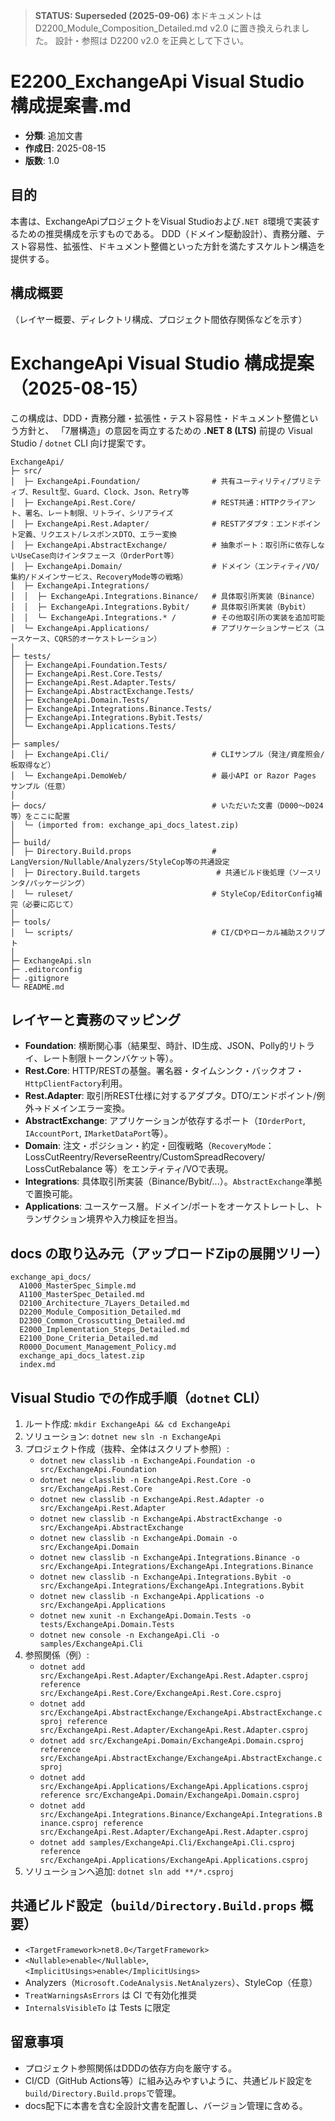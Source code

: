 > **STATUS: Superseded (2025-09-06)**
> 本ドキュメントは D2200_Module_Composition_Detailed.md v2.0 に置き換えられました。
> 設計・参照は D2200 v2.0 を正典として下さい。

# E2200\_ExchangeApi Visual Studio 構成提案書.md

- **分類**: 追加文書
- **作成日**: 2025-08-15
- **版数**: 1.0

## 目的

本書は、ExchangeApiプロジェクトをVisual Studioおよび`.NET 8`環境で実装するための推奨構成を示すものである。 DDD（ドメイン駆動設計）、責務分離、テスト容易性、拡張性、ドキュメント整備といった方針を満たすスケルトン構造を提供する。

## 構成概要

（レイヤー概要、ディレクトリ構成、プロジェクト間依存関係などを示す）

# ExchangeApi Visual Studio 構成提案（2025-08-15）

この構成は、DDD・責務分離・拡張性・テスト容易性・ドキュメント整備という方針と、 「7層構造」の意図を両立するための **.NET 8 (LTS)** 前提の Visual Studio / `dotnet` CLI 向け提案です。

```
ExchangeApi/
├─ src/
│  ├─ ExchangeApi.Foundation/                # 共有ユーティリティ/プリミティブ、Result型、Guard、Clock、Json、Retry等
│  ├─ ExchangeApi.Rest.Core/                 # REST共通：HTTPクライアント、署名、レート制限、リトライ、シリアライズ
│  ├─ ExchangeApi.Rest.Adapter/              # RESTアダプタ：エンドポイント定義、リクエスト/レスポンスDTO、エラー変換
│  ├─ ExchangeApi.AbstractExchange/          # 抽象ポート：取引所に依存しないUseCase向けインタフェース（OrderPort等）
│  ├─ ExchangeApi.Domain/                    # ドメイン（エンティティ/VO/集約/ドメインサービス、RecoveryMode等の戦略）
│  ├─ ExchangeApi.Integrations/
│  │  ├─ ExchangeApi.Integrations.Binance/   # 具体取引所実装（Binance）
│  │  ├─ ExchangeApi.Integrations.Bybit/     # 具体取引所実装（Bybit）
│  │  └─ ExchangeApi.Integrations.* /        # その他取引所の実装を追加可能
│  └─ ExchangeApi.Applications/              # アプリケーションサービス（ユースケース、CQRS的オーケストレーション）
│
├─ tests/
│  ├─ ExchangeApi.Foundation.Tests/
│  ├─ ExchangeApi.Rest.Core.Tests/
│  ├─ ExchangeApi.Rest.Adapter.Tests/
│  ├─ ExchangeApi.AbstractExchange.Tests/
│  ├─ ExchangeApi.Domain.Tests/
│  ├─ ExchangeApi.Integrations.Binance.Tests/
│  ├─ ExchangeApi.Integrations.Bybit.Tests/
│  └─ ExchangeApi.Applications.Tests/
│
├─ samples/
│  ├─ ExchangeApi.Cli/                       # CLIサンプル（発注/資産照会/板取得など）
│  └─ ExchangeApi.DemoWeb/                   # 最小API or Razor Pages サンプル（任意）
│
├─ docs/                                     # いただいた文書（D000〜D024等）をここに配置
│  └─ (imported from: exchange_api_docs_latest.zip)
│
├─ build/
│  ├─ Directory.Build.props                  # LangVersion/Nullable/Analyzers/StyleCop等の共通設定
│  ├─ Directory.Build.targets                 # 共通ビルド後処理（ソースリンタ/パッケージング）
│  └─ ruleset/                               # StyleCop/EditorConfig補完（必要に応じて）
│
├─ tools/
│  └─ scripts/                               # CI/CDやローカル補助スクリプト
│
├─ ExchangeApi.sln
├─ .editorconfig
├─ .gitignore
└─ README.md
```

## レイヤーと責務のマッピング

- **Foundation**: 横断関心事（結果型、時計、ID生成、JSON、Polly的リトライ、レート制限トークンバケット等）。
- **Rest.Core**: HTTP/RESTの基盤。署名器・タイムシンク・バックオフ・`HttpClientFactory`利用。
- **Rest.Adapter**: 取引所REST仕様に対するアダプタ。DTO/エンドポイント/例外→ドメインエラー変換。
- **AbstractExchange**: アプリケーションが依存するポート（`IOrderPort`, `IAccountPort`, `IMarketDataPort`等）。
- **Domain**: 注文・ポジション・約定・回復戦略（`RecoveryMode`：LossCutReentry/ReverseReentry/CustomSpreadRecovery/ LossCutRebalance 等）をエンティティ/VOで表現。
- **Integrations**: 具体取引所実装（Binance/Bybit/...）。`AbstractExchange`準拠で置換可能。
- **Applications**: ユースケース層。ドメイン/ポートをオーケストレートし、トランザクション境界や入力検証を担当。

## docs の取り込み元（アップロードZipの展開ツリー）

```
exchange_api_docs/
  A1000_MasterSpec_Simple.md
  A1100_MasterSpec_Detailed.md
  D2100_Architecture_7Layers_Detailed.md
  D2200_Module_Composition_Detailed.md
  D2300_Common_Crosscutting_Detailed.md
  E2000_Implementation_Steps_Detailed.md
  E2100_Done_Criteria_Detailed.md
  R0000_Document_Management_Policy.md
  exchange_api_docs_latest.zip
  index.md
```

## Visual Studio での作成手順（`dotnet` CLI）

1. ルート作成: `mkdir ExchangeApi && cd ExchangeApi`
2. ソリューション: `dotnet new sln -n ExchangeApi`
3. プロジェクト作成（抜粋、全体はスクリプト参照）:
   - `dotnet new classlib -n ExchangeApi.Foundation -o src/ExchangeApi.Foundation`
   - `dotnet new classlib -n ExchangeApi.Rest.Core -o src/ExchangeApi.Rest.Core`
   - `dotnet new classlib -n ExchangeApi.Rest.Adapter -o src/ExchangeApi.Rest.Adapter`
   - `dotnet new classlib -n ExchangeApi.AbstractExchange -o src/ExchangeApi.AbstractExchange`
   - `dotnet new classlib -n ExchangeApi.Domain -o src/ExchangeApi.Domain`
   - `dotnet new classlib -n ExchangeApi.Integrations.Binance -o src/ExchangeApi.Integrations/ExchangeApi.Integrations.Binance`
   - `dotnet new classlib -n ExchangeApi.Integrations.Bybit -o src/ExchangeApi.Integrations/ExchangeApi.Integrations.Bybit`
   - `dotnet new classlib -n ExchangeApi.Applications -o src/ExchangeApi.Applications`
   - `dotnet new xunit -n ExchangeApi.Domain.Tests -o tests/ExchangeApi.Domain.Tests`
   - `dotnet new console -n ExchangeApi.Cli -o samples/ExchangeApi.Cli`
4. 参照関係（例）:
   - `dotnet add src/ExchangeApi.Rest.Adapter/ExchangeApi.Rest.Adapter.csproj reference src/ExchangeApi.Rest.Core/ExchangeApi.Rest.Core.csproj`
   - `dotnet add src/ExchangeApi.AbstractExchange/ExchangeApi.AbstractExchange.csproj reference src/ExchangeApi.Rest.Adapter/ExchangeApi.Rest.Adapter.csproj`
   - `dotnet add src/ExchangeApi.Domain/ExchangeApi.Domain.csproj reference src/ExchangeApi.AbstractExchange/ExchangeApi.AbstractExchange.csproj`
   - `dotnet add src/ExchangeApi.Applications/ExchangeApi.Applications.csproj reference src/ExchangeApi.Domain/ExchangeApi.Domain.csproj`
   - `dotnet add src/ExchangeApi.Integrations.Binance/ExchangeApi.Integrations.Binance.csproj reference src/ExchangeApi.Rest.Adapter/ExchangeApi.Rest.Adapter.csproj`
   - `dotnet add samples/ExchangeApi.Cli/ExchangeApi.Cli.csproj reference src/ExchangeApi.Applications/ExchangeApi.Applications.csproj`
5. ソリューションへ追加: `dotnet sln add **/*.csproj`

## 共通ビルド設定（`build/Directory.Build.props` 概要）

- `<TargetFramework>net8.0</TargetFramework>`
- `<Nullable>enable</Nullable>`, `<ImplicitUsings>enable</ImplicitUsings>`
- Analyzers（`Microsoft.CodeAnalysis.NetAnalyzers`）、StyleCop（任意）
- `TreatWarningsAsErrors` は CI で有効化推奨
- `InternalsVisibleTo` は Tests に限定

## 留意事項

- プロジェクト参照関係はDDDの依存方向を厳守する。
- CI/CD（GitHub Actions等）に組み込みやすいように、共通ビルド設定を`build/Directory.Build.props`で管理。
- docs配下に本書を含む全設計文書を配置し、バージョン管理に含める。

